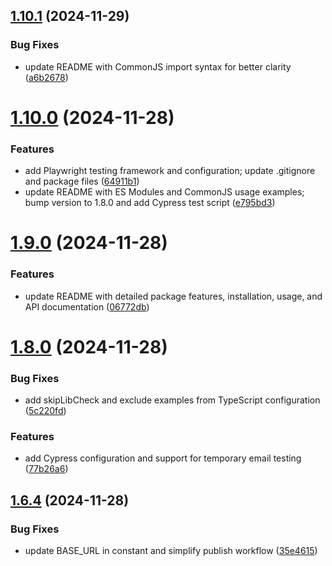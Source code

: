 ## [1.10.1](https://github.com/pirasanthan-jesugeevegan/temp-disposable-email/compare/v1.10.0...v1.10.1) (2024-11-29)


### Bug Fixes

* update README with CommonJS import syntax for better clarity ([a6b2678](https://github.com/pirasanthan-jesugeevegan/temp-disposable-email/commit/a6b26783b5485e2745820f8ecd621fdda0a69d54))



# [1.10.0](https://github.com/pirasanthan-jesugeevegan/temp-disposable-email/compare/v1.9.0...v1.10.0) (2024-11-28)


### Features

* add Playwright testing framework and configuration; update .gitignore and package files ([64911b1](https://github.com/pirasanthan-jesugeevegan/temp-disposable-email/commit/64911b1a222c8000a3b94268c29e4ca9b495658b))
* update README with ES Modules and CommonJS usage examples; bump version to 1.8.0 and add Cypress test script ([e795bd3](https://github.com/pirasanthan-jesugeevegan/temp-disposable-email/commit/e795bd3f9f736a4c237d00037c2528348eb01e05))



# [1.9.0](https://github.com/pirasanthan-jesugeevegan/temp-disposable-email/compare/v1.8.0...v1.9.0) (2024-11-28)


### Features

* update README with detailed package features, installation, usage, and API documentation ([06772db](https://github.com/pirasanthan-jesugeevegan/temp-disposable-email/commit/06772dbc82f6df4383d75e51078b8915f6f6c6df))



# [1.8.0](https://github.com/pirasanthan-jesugeevegan/temp-disposable-email/compare/v1.6.4...v1.8.0) (2024-11-28)


### Bug Fixes

* add skipLibCheck and exclude examples from TypeScript configuration ([5c220fd](https://github.com/pirasanthan-jesugeevegan/temp-disposable-email/commit/5c220fd8cc3a3abb8ff693c1410c29c29067f4ab))


### Features

* add Cypress configuration and support for temporary email testing ([77b26a6](https://github.com/pirasanthan-jesugeevegan/temp-disposable-email/commit/77b26a680378d693e29dc8b5a984e686742f65e0))



## [1.6.4](https://github.com/pirasanthan-jesugeevegan/temp-disposable-email/compare/v1.6.3...v1.6.4) (2024-11-28)


### Bug Fixes

* update BASE_URL in constant and simplify publish workflow ([35e4615](https://github.com/pirasanthan-jesugeevegan/temp-disposable-email/commit/35e4615498dad384b75ac226d3bd7fa82bc64ba9))



